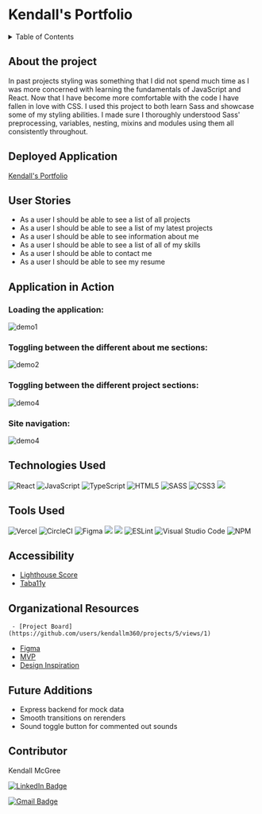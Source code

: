 # Kendall's Portfolio

<details>
  <summary>Table of Contents</summary>
  <ol>
    <li><a href="#about-the-project">About the Project</a></li>
    <li><a href="#deployed-application">Deployed Application</a></li>
    <li><a href="#user-stories">User Stories</a></li>
    <li><a href="#application-in-action">Application in Action</a></li>
    <li><a href="#technologies-used">Technologies Used</a></li>
    <li><a href="#tools-used">Tools Used</a></li>
    <li><a href="#accessibility">Accessibility</a></li>
    <li><a href="#organizational-resources">Organizational Resources</a></li>
    <li><a href="#future-additions">Future Additions</a></li>
    <li><a href="#contributor">Contributor</a></li>
  </ol>
</details>

## About the project
  In past projects styling was something that I did not spend much time as I was more concerned with learning the fundamentals of JavaScript and React. Now that I have become more comfortable with the code I have fallen in love with CSS. I used this project to both learn Sass and showcase some of my styling abilities. I made sure I thoroughly understood Sass' preprocessing, variables, nesting, mixins and modules using them all consistently throughout.


## Deployed Application
[Kendall's Portfolio](https://kendalls-portfolio.vercel.app/)

## User Stories
- As a user I should be able to see a list of all projects
- As a user I should be able to see a list of my latest projects
- As a user I should be able to see information about me
- As a user I should be able to see a list of all of my skills
- As a user I should be able to contact me
- As a user I should be able to see my resume


## Application in Action

### Loading the application:
![demo1](https://media.giphy.com/media/Oax4Lda66Jfla5rhAX/giphy.gif)

### Toggling between the different about me sections:
![demo2](https://media.giphy.com/media/7JOXYKHrxrOCPEZmNd/giphy.gif)

### Toggling between the different project sections:
![demo4](https://media.giphy.com/media/FXE2ZnaH9qH6fl9wqZ/giphy.gif)

### Site navigation:
![demo4](https://media.giphy.com/media/f6POTtes9D3hCVc0lz/giphy.gif)


## Technologies Used

![React](https://img.shields.io/badge/react-%2320232a.svg?style=for-the-badge&logo=react&logoColor=%2361DAFB)
![JavaScript](https://img.shields.io/badge/javascript-%23323330.svg?style=for-the-badge&logo=javascript&logoColor=%23F7DF1E)
![TypeScript](https://img.shields.io/badge/typescript-%23007ACC.svg?style=for-the-badge&logo=typescript&logoColor=white)
![HTML5](https://img.shields.io/badge/html5-%23E34F26.svg?style=for-the-badge&logo=html5&logoColor=white)
![SASS](https://img.shields.io/badge/SASS-hotpink.svg?style=for-the-badge&logo=SASS&logoColor=white)
![CSS3](https://img.shields.io/badge/css3-%231572B6.svg?style=for-the-badge&logo=css3&logoColor=white)
<img src="https://img.shields.io/badge/markdown-%23000000.svg?style=for-the-badge&logo=markdown&logoColor=white" />


## Tools Used

![Vercel](https://img.shields.io/badge/vercel-%23000000.svg?style=for-the-badge&logo=vercel&logoColor=white)
![CircleCI](https://img.shields.io/badge/circle%20ci-%23161616.svg?style=for-the-badge&logo=circleci&logoColor=white)
![Figma](https://img.shields.io/badge/figma-%23F24E1E.svg?style=for-the-badge&logo=figma&logoColor=white)
<img src="https://img.shields.io/badge/Dribbble-EA4C89?style=for-the-badge&logo=dribbble&logoColor=white" />
<img src="https://img.shields.io/badge/VS_Code-007ACC?style=for-the-badge&logo=visual%20studio%20code&logoColor=white"/>
![ESLint](https://img.shields.io/badge/ESLint-4B3263?style=for-the-badge&logo=eslint&logoColor=white)
![Visual Studio Code](https://img.shields.io/badge/Visual%20Studio%20Code-0078d7.svg?style=for-the-badge&logo=visual-studio-code&logoColor=white)
![NPM](https://img.shields.io/badge/NPM-%23000000.svg?style=for-the-badge&logo=npm&logoColor=white)

## Accessibility

 - [Lighthouse Score](https://docs.google.com/document/d/19YRitTPzhTCN8Y1Dr9P7Zs5toK-sICHwfSbGbF-je00/edit?usp=sharing)
 - [Taba11y](https://docs.google.com/document/d/1_LB0MNF5sP1Cx50qmCayI4O7wD06deI6IqDgKwuHBG0/edit?usp=sharing)

## Organizational Resources
` - [Project Board](https://github.com/users/kendallm360/projects/5/views/1)`
 - [Figma](https://www.figma.com/file/wZHZNmMyqvjeiijssnlPFS/portfolio?node-id=0%3A1&t=LuVbw1j7W9u1iUxn-0)
 - [MVP](https://docs.google.com/document/d/1MpRe5GGCY4oSAtV4ayqLZqfjogf7DGkR-8ah2l-2QAY/edit?usp=sharing)
 - [Design Inspiration](https://docs.google.com/document/d/1IhJdzS7vsX4ZznQbMuQIdB-h9BVM0fIx6UDO-SBtbeI/edit?usp=sharing)

## Future Additions
- Express backend for mock data
- Smooth transitions on rerenders
- Sound toggle button for commented out sounds

## Contributor
  Kendall McGree
  
  <p><a href="https://www.linkedin.com/in/kendall-mcgree/"><img src="https://img.shields.io/badge/LinkedIn-0A66C2?style=for-the-badge&logo=linkedin&logoColor=white" alt="LinkedIn Badge"></a></p>
  
  <p><a href="mailto:mcgreekendall@gmail.com"><img src="https://img.shields.io/badge/Gmail-EA4335?style=for-the-badge&logo=gmail&logoColor=white" alt="Gmail Badge"></a></p>

